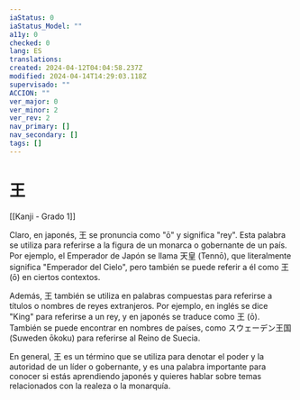 ```yaml
---
iaStatus: 0
iaStatus_Model: ""
a11y: 0
checked: 0
lang: ES
translations: 
created: 2024-04-12T04:04:58.237Z
modified: 2024-04-14T14:29:03.118Z
supervisado: ""
ACCION: ""
ver_major: 0
ver_minor: 2
ver_rev: 2
nav_primary: []
nav_secondary: []
tags: []
---
```

# 王

[[Kanji - Grado 1]]

Claro, en japonés, 王 se pronuncia como "ō" y significa "rey". Esta palabra se utiliza para referirse a la figura de un monarca o gobernante de un país. Por ejemplo, el Emperador de Japón se llama 天皇 (Tennō), que literalmente significa "Emperador del Cielo", pero también se puede referir a él como 王 (ō) en ciertos contextos.

Además, 王 también se utiliza en palabras compuestas para referirse a títulos o nombres de reyes extranjeros. Por ejemplo, en inglés se dice "King" para referirse a un rey, y en japonés se traduce como 王 (ō). También se puede encontrar en nombres de países, como  スウェーデン王国 (Suweden ōkoku) para referirse al Reino de Suecia.

En general, 王 es un término que se utiliza para denotar el poder y la autoridad de un líder o gobernante, y es una palabra importante para conocer si estás aprendiendo japonés y quieres hablar sobre temas relacionados con la realeza o la monarquía.
